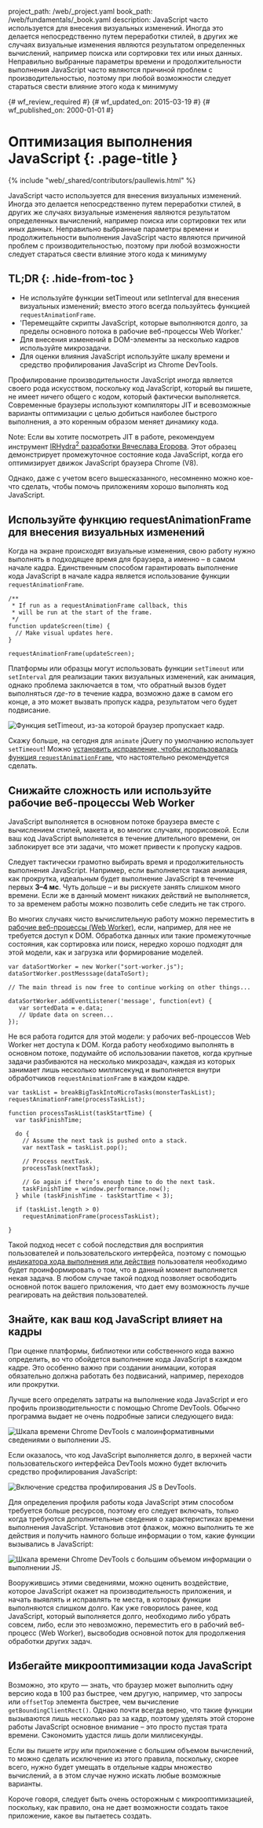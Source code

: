 project_path: /web/_project.yaml
book_path: /web/fundamentals/_book.yaml
description: JavaScript часто используется для внесения визуальных изменений. Иногда это делается непосредственно путем переработки стилей, в других же случаях визуальные изменения являются результатом определенных вычислений, например поиска или сортировки тех или иных данных. Неправильно выбранные параметры времени и продолжительности выполнения JavaScript часто являются причиной проблем с производительностью, поэтому при любой возможности следует стараться свести влияние этого кода к минимуму

{# wf_review_required #}
{# wf_updated_on: 2015-03-19 #}
{# wf_published_on: 2000-01-01 #}

# Оптимизация выполнения JavaScript {: .page-title }

{% include "web/_shared/contributors/paullewis.html" %}


JavaScript часто используется для внесения визуальных изменений. Иногда это делается непосредственно путем переработки стилей, в других же случаях визуальные изменения являются результатом определенных вычислений, например поиска или сортировки тех или иных данных. Неправильно выбранные параметры времени и продолжительности выполнения JavaScript часто являются причиной проблем с производительностью, поэтому при любой возможности следует стараться свести влияние этого кода к минимуму

## TL;DR {: .hide-from-toc }
- Не используйте функции setTimeout или setInterval для внесения визуальных изменений; вместо этого всегда пользуйтесь функцией <code>requestAnimationFrame</code>.
- 'Перемещайте скрипты JavaScript, которые выполняются долго, за пределы основного потока в рабочие веб-процессы Web Worker.'
- Для внесения изменений в DOM-элементы за несколько кадров используйте микрозадачи.
- Для оценки влияния JavaScript используйте шкалу времени и средство профилирования JavaScript из Chrome DevTools.


Профилирование производительности JavaScript иногда является своего рода искусством, поскольку код JavaScript, который вы пишете, не имеет ничего общего с кодом, который фактически выполняется. Современные браузеры используют компиляторы JIT и всевозможные варианты оптимизации с целью добиться наиболее быстрого выполнения, а это коренным образом меняет динамику кода.

Note: Если вы хотите посмотреть JIT в работе, рекомендуем инструмент <a href='http://mrale.ph/irhydra/2/'>IRHydra<sup>2</sup> разработки Вячеслава Егорова</a>. Этот образец демонстрирует промежуточное состояние кода JavaScript, когда его оптимизирует движок JavaScript браузера Chrome (V8).

Однако, даже с учетом всего вышесказанного, несомненно можно кое-что сделать, чтобы помочь приложениям хорошо выполнять код JavaScript.

## Используйте функцию requestAnimationFrame для внесения визуальных изменений

Когда на экране происходят визуальные изменения, свою работу нужно выполнять в подходящее время для браузера, а именно – в самом начале кадра. Единственным способом гарантировать выполнение кода JavaScript в начале кадра является использование функции `requestAnimationFrame`.


    /**
     * If run as a requestAnimationFrame callback, this
     * will be run at the start of the frame.
     */
    function updateScreen(time) {
      // Make visual updates here.
    }
    
    requestAnimationFrame(updateScreen);
    

Платформы или образцы могут использовать функции `setTimeout` или `setInterval` для реализации таких визуальных изменений, как анимация, однако проблема заключается в том, что обратный вызов будет выполняться _где-то_ в течение кадра, возможно даже в самом его конце, а это может вызвать пропуск кадра, результатом чего будет подвисание.

<img src="images/optimize-javascript-execution/settimeout.jpg" class="g--centered" alt="Функция setTimeout, из-за которой браузер пропускает кадр.">

Скажу больше, на сегодня для `animate` jQuery по умолчанию использует `setTimeout`! Можно [установить исправление, чтобы использовалась функция `requestAnimationFrame`](https://github.com/gnarf/jquery-requestAnimationFrame), что настоятельно рекомендуется сделать.

## Снижайте сложность или используйте рабочие веб-процессы Web Worker

JavaScript выполняется в основном потоке браузера вместе с вычислением стилей, макета и, во многих случаях, прорисовкой. Если ваш код JavaScript выполняется в течение длительного времени, он заблокирует все эти задачи, что может привести к пропуску кадров.

Следует тактически грамотно выбирать время и продолжительность выполнения JavaScript. Например, если выполняется такая анимация, как прокрутка, идеальным будет выполнение JavaScript в течение первых **3–4 мс**. Чуть дольше – и вы рискуете занять слишком много времени. Если же в данный момент никаких действий не выполняется, то за временем работы можно позволить себе следить не так строго.

Во многих случаях чисто вычислительную работу можно переместить в [рабочие веб-процессы (Web Worker)](https://developer.mozilla.org/en-US/docs/Web/API/Web_Workers_API/basic_usage), если, например, для нее не требуется доступ к DOM. Обработка данных или такие промежуточные состояния, как сортировка или поиск, нередко хорошо подходят для этой модели, как и загрузка или формирование моделей.


    var dataSortWorker = new Worker("sort-worker.js");
    dataSortWorker.postMesssage(dataToSort);
    
    // The main thread is now free to continue working on other things...
    
    dataSortWorker.addEventListener('message', function(evt) {
       var sortedData = e.data;
       // Update data on screen...
    });
    
    

Не вся работа годится для этой модели: у рабочих веб-процессов Web Worker нет доступа к DOM. Когда работу необходимо выполнять в основном потоке, подумайте об использовании пакетов, когда крупные задачи разбиваются на несколько микрозадач, каждая из которых занимает лишь несколько миллисекунд и выполняется внутри обработчиков `requestAnimationFrame` в каждом кадре.


    var taskList = breakBigTaskIntoMicroTasks(monsterTaskList);
    requestAnimationFrame(processTaskList);
    
    function processTaskList(taskStartTime) {
      var taskFinishTime;
    
      do {
        // Assume the next task is pushed onto a stack.
        var nextTask = taskList.pop();
    
        // Process nextTask.
        processTask(nextTask);
    
        // Go again if there’s enough time to do the next task.
        taskFinishTime = window.performance.now();
      } while (taskFinishTime - taskStartTime < 3);
    
      if (taskList.length > 0)
        requestAnimationFrame(processTaskList);
    
    }
    

Такой подход несет с собой последствия для восприятия пользователей и пользовательского интерфейса, поэтому с помощью [индикатора хода выполнения или действия](http://www.google.com/design/spec/components/progress-activity.html) пользователя необходимо будет проинформировать о том, что в данный момент выполняется некая задача. В любом случае такой подход позволяет освободить основной поток вашего приложения, что дает ему возможность лучше реагировать на действия пользователей.

## Знайте, как ваш код JavaScript влияет на кадры

При оценке платформы, библиотеки или собственного кода важно определить, во что обойдется выполнение кода JavaScript в каждом кадре. Это особенно важно при создании анимации, которая обязательно должна работать без подвисаний, например, переходов или прокрутки.

Лучше всего определять затраты на выполнение кода JavaScript и его профиль производительности с помощью Chrome DevTools. Обычно программа выдает не очень подробные записи следующего вида:

<img src="images/optimize-javascript-execution/low-js-detail.jpg" class="g--centered" alt="Шкала времени Chrome DevTools с малоинформативными сведениями о выполнении JS.">

Если оказалось, что код JavaScript выполняется долго, в верхней части пользовательского интерфейса DevTools можно будет включить средство профилирования JavaScript:

<img src="images/optimize-javascript-execution/js-profiler-toggle.jpg" class="g--centered" alt="Включение средства профилирования JS в DevTools.">

Для определения профиля работы кода JavaScript этим способом требуется больше ресурсов, поэтому его следует включать, только когда требуются дополнительные сведения о характеристиках времени выполнения JavaScript. Установив этот флажок, можно выполнить те же действия и получить намного больше информации о том, какие функции вызывались в JavaScript:

<img src="images/optimize-javascript-execution/high-js-detail.jpg" class="g--centered" alt="Шкала времени Chrome DevTools с большим объемом информации о выполнении JS.">

Вооружившись этими сведениями, можно оценить воздействие, которое JavaScript окажет на производительность приложения, и начать выявлять и исправлять те места, в которых функции выполняются слишком долго. Как уже говорилось ранее, код JavaScript, который выполняется долго, необходимо либо убрать совсем, либо, если это невозможно, переместить его в рабочий веб-процесс (Web Worker), высвободив основной поток для продолжения обработки других задач.

## Избегайте микрооптимизации кода JavaScript

Возможно, это круто ― знать, что браузер может выполнить одну версию кода в 100 раз быстрее, чем другую, например, что запросы или `offsetTop` элемента быстрее, чем вычисление `getBoundingClientRect()`. Однако почти всегда верно, что такие функции вызываются лишь несколько раз за кадр, поэтому уделять этой стороне работы JavaScript основное внимание – это просто пустая трата времени. Сэкономить удастся лишь доли миллисекунды.

Если вы пишете игру или приложение с большим объемом вычислений, то можно сделать исключение из этого правила, поскольку, скорее всего, нужно будет умещать в отдельные кадры множество вычислений, а в этом случае нужно искать любые возможные варианты.

Короче говоря, следует быть очень осторожным с микрооптимизацией, поскольку, как правило, она не дает возможности создать такое приложение, какое вы пытаетесь создать.



